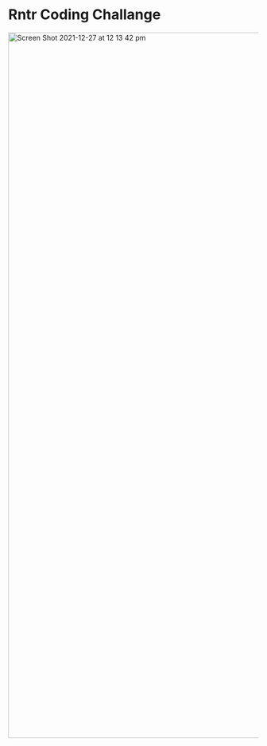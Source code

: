 # Rntr Coding Challange


<img width="1418" alt="Screen Shot 2021-12-27 at 12 13 42 pm" src="https://user-images.githubusercontent.com/11060669/147424929-bab09a27-2faa-4dc3-b4e4-98a58e0c8c92.png">

